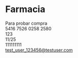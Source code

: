 # Farmacia


Para probar compra  
5416 7526 0258 2580  
123  
11/25  
111111111  
test_user_123456@testuser.com  
